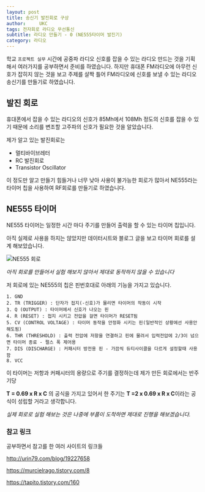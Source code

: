 ```yaml
---
layout: post
title: 송신기 발진회로 구상
author:     UKC
tags: 전자회로 라디오 무선통신
subtitle: 라디오 만들기 - 0 (NE555타이머 발진기)
category: 라디오
---
```


학교 `프로젝트 실무` 시간에 공중파 라디오 신호를 잡을 수 있는 라디오 만드는 것을 기획해서 여러가지를 공부하면서 준비를 하였습니다. 하지만 휴대폰 FM라디오에 아무런 신호가 잡히지 않는 것을 보고 주제를 살짝 틀어 FM라디오에 신호를 보낼 수 있는 라디오 송신기를 만들기로 하였습니다.

## 발진 회로

휴대폰에서 잡을 수 있는 라디오의 신호가 85Mh에서 108Mh 정도의 신호를 잡을 수 있기 때문에 소리를 변조할 고주파의 신호가 필요한 것을 알았습니다.

제가 알고 있는 발진회로는

* 멀티바이브레터
* RC 발진회로 
* Transistor Oscillator

이 정도만 알고 만들기 힘들거나 너무 낮아 사용이 불가능한 회로가 많아서 NE555라는 타이머 칩을 사용하여 RF회로를 만들기로 하였습니다.

## NE555 타이머 

NE555 타이머는 일정한 시간 마다 주기를 만들어 출력을 할 수 있는 타이머 칩입니다. 

아직 실제로 사용을 하지는 않았지만 데이터시트와 블로그 글을 보고 타이머 회로를 설계 해보았습니다.

![NE555 회로](/img/2019_05_01/NE555.png)

*아직 회로를 만들어서 실험 해보지 않아서 제대로 동작하지 않을 수 있습니다*

저 회로에 있는 NE555의 칩은 핀번호대로 아래의 기능을 가지고 있습니다.

	1. GND
	2. TR (TRIGGER) : 단자가 접지(-신호)가 물리면 타이머의 작동이 시작
	3. Q (OUTPUT) : 타이머에서 신호가 나오는 핀
	4. R (RESET) : 접지 시키고 전압을 걸면 타이머가 RESET됨
	5. CV (CONTROL VOLTAGE) : 타이머 동작을 안정화 시키는 핀(일반적인 상황에선 사용안해도됨) 
	6. THR (THRESHOLD) : 출력 전압에 저항을 연결하고 핀에 물려서 입력전압에 2/3이 넘으면 타이머 종료 - 펄스 폭 제어용
	7. DIS (DISCHARGE) : 커패시터 방전용 핀 - 가끔씩 듀티사이클을 다르게 설정할때 사용함
	8. VCC

이 타이머는 저항과 커패시터의 용량으로 주기를 결정하는데 제가 만든 회로에서는 반주기당

**T = 0.69 x R x C** 의 공식을 가지고 있어서 한 주기는 **T =2 x 0.69 x R x C**이라는 공식이 성립할 거라고 생각합니다. 

*실제 회로로 실험 해보는 것은 나중에 부품이 도착하면 제대로 진행을 해보겠습니다.*

### 참고 링크

공부하면서 참고를 한 여러 사이트의 링크들

http://urin79.com/blog/19227658

https://murcielrago.tistory.com/8

https://tapito.tistory.com/160
